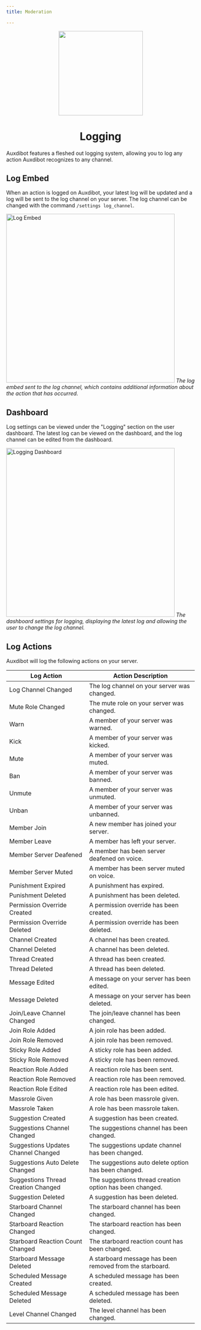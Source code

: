 ```yaml
---
title: Moderation

---
```


<div id="header" align="center">
  <img src="https://bot.auxdible.me/logo.png" width=225/>
  <h1 id="welcome">Logging</h1>
</div>

Auxdibot features a fleshed out logging system, allowing you to log any action Auxdibot recognizes to any channel.

## Log Embed

When an action is logged on Auxdibot, your latest log will be updated and a log will be sent to the log channel on your server. The log channel can be changed with the command `/settings log_channel`.

<p class="image">
<img alt="Log Embed" src="/docs/_assets/log_embed.png" width=450/>
<em>The log embed sent to the log channel, which contains additional information about the action that has occurred.</em>
</p>

## Dashboard

Log settings can be viewed under the "Logging" section on the user dashboard. The latest log can be viewed on the dashboard, and the log channel can be edited from the dashboard.

<p class="image">
<img alt="Logging Dashboard" src="/docs/_assets/dashboard_logging.png" width=450/>
<em>The dashboard settings for logging, displaying the latest log and allowing the user to change the log channel.</em>
</p>

## Log Actions

Auxdibot will log the following actions on your server.

| Log Action | Action Description |
| ------------- | ------------------- |
| Log Channel Changed | The log channel on your server was changed. |
| Mute Role Changed | The mute role on your server was changed. |
| Warn | A member of your server was warned. |
| Kick | A member of your server was kicked. |
| Mute | A member of your server was muted. |
| Ban | A member of your server was banned. |
| Unmute | A member of your server was unmuted. |
| Unban | A member of your server was unbanned. |
| Member Join | A new member has joined your server. |
| Member Leave | A member has left your server. |
| Member Server Deafened | A member has been server deafened on voice. |
| Member Server Muted | A member has been server muted on voice. |
| Punishment Expired | A punishment has expired. |
| Punishment Deleted | A punishment has been deleted. |
| Permission Override Created | A permission override has been created. |
| Permission Override Deleted | A permission override has been deleted. |
| Channel Created | A channel has been created. |
| Channel Deleted | A channel has been deleted. |
| Thread Created | A thread has been created. |
| Thread Deleted | A thread has been deleted. |
| Message Edited | A message on your server has been edited. |
| Message Deleted | A message on your server has been deleted. |
| Join/Leave Channel Changed | The join/leave channel has been changed. |
| Join Role Added | A join role has been added. |
| Join Role Removed | A join role has been removed. |
| Sticky Role Added | A sticky role has been added. |
| Sticky Role Removed | A sticky role has been removed. |
| Reaction Role Added | A reaction role has been sent. |
| Reaction Role Removed | A reaction role has been removed. |
| Reaction Role Edited | A reaction role has been edited. |
| Massrole Given | A role has been massrole given. |
| Massrole Taken | A role has been massrole taken. |
| Suggestion Created | A suggestion has been created. |
| Suggestions Channel Changed | The suggestions channel has been changed. |
| Suggestions Updates Channel Changed | The suggestions update channel has been changed. |
| Suggestions Auto Delete Changed | The suggestions auto delete option has been changed. |
| Suggestions Thread Creation Changed | The suggestions thread creation option has been changed. |
| Suggestion Deleted | A suggestion has been deleted. |
| Starboard Channel Changed | The starboard channel has been changed. |
| Starboard Reaction Changed | The starboard reaction has been changed. |
| Starboard Reaction Count Changed | The starboard reaction count has been changed. |
| Starboard Message Deleted | A starboard message has been removed from the starboard. |
| Scheduled Message Created | A scheduled message has been created. |
| Scheduled Message Deleted | A scheduled message has been deleted. |
| Level Channel Changed | The level channel has been changed. |

